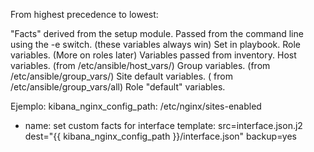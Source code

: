 From highest precedence to lowest:

"Facts" derived from the setup module.
Passed from the command line using the -e switch. (these variables always win)
Set in playbook.
Role variables. (More on roles later)
Variables passed from inventory.
Host variables. (from /etc/ansible/host_vars/<HOSTNAME>)
Group variables. (from /etc/ansible/group_vars/<GROUPNAME>)
Site default variables. ( from /etc/ansible/group_vars/all)
Role "default" variables.

Ejemplo:
kibana_nginx_config_path: /etc/nginx/sites-enabled

- name: set custom facts for interface
  template: src=interface.json.j2 dest="{{ kibana_nginx_config_path }}/interface.json" backup=yes
